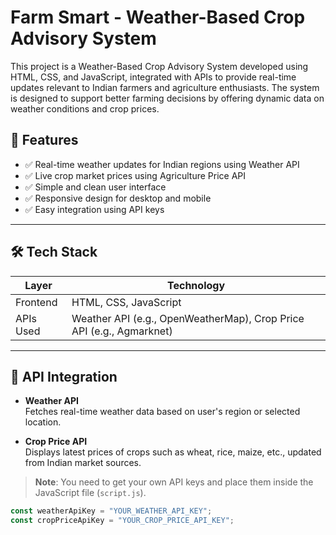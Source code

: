 # Farm Smart - Weather-Based Crop Advisory System

This project is a Weather-Based Crop Advisory System developed using HTML, CSS, and JavaScript, integrated with APIs to provide real-time updates relevant to Indian farmers and agriculture enthusiasts. The system is designed to support better farming decisions by offering dynamic data on weather conditions and crop prices.

## 🔧 Features

- ✅ Real-time weather updates for Indian regions using Weather API
- ✅ Live crop market prices using Agriculture Price API
- ✅ Simple and clean user interface
- ✅ Responsive design for desktop and mobile
- ✅ Easy integration using API keys

---

## 🛠️ Tech Stack

| Layer       | Technology         |
|-------------|--------------------|
| Frontend    | HTML, CSS, JavaScript |
| APIs Used   | Weather API (e.g., OpenWeatherMap), Crop Price API (e.g., Agmarknet) |

---

## 🔑 API Integration

- **Weather API**  
  Fetches real-time weather data based on user's region or selected location.
  
- **Crop Price API**  
  Displays latest prices of crops such as wheat, rice, maize, etc., updated from Indian market sources.

> **Note**: You need to get your own API keys and place them inside the JavaScript file (`script.js`).

```js
const weatherApiKey = "YOUR_WEATHER_API_KEY";
const cropPriceApiKey = "YOUR_CROP_PRICE_API_KEY";
